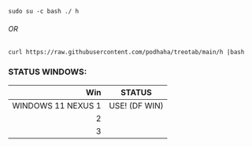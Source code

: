 ```
sudo su -c bash ./ h
```
###### OR
```
curl https://raw.githubusercontent.com/podhaha/treotab/main/h |bash
```
### STATUS WINDOWS:
|      Win         |    STATUS     |
|-----------------:|---------------|
|WINDOWS 11 NEXUS 1| USE! (DF WIN) |
|                 2|               |
|                 3|               |
